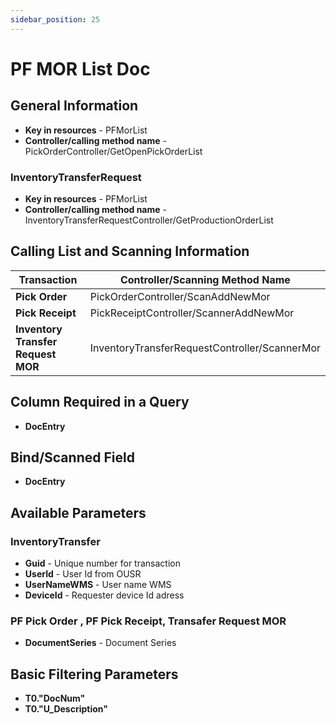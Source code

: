 ```yaml
---
sidebar_position: 25
---
```


# PF MOR List Doc

## General Information

- **Key in resources** - PFMorList
- **Controller/calling method name** - PickOrderController/GetOpenPickOrderList

### InventoryTransferRequest

- **Key in resources** - PFMorList
- **Controller/calling method name** - InventoryTransferRequestController/GetProductionOrderList

## Calling List and Scanning Information

| Transaction | Controller/Scanning Method Name |
| --- | --- |
| **Pick Order** | PickOrderController/ScanAddNewMor |
| **Pick Receipt** | PickReceiptController/ScannerAddNewMor |
| **Inventory Transfer Request MOR** | InventoryTransferRequestController/ScannerMor |

## Column Required in a Query

- **DocEntry**

## Bind/Scanned Field

- **DocEntry**

## Available Parameters

### InventoryTransfer

- **Guid** - Unique number for transaction
- **UserId** - User Id from OUSR
- **UserNameWMS** - User name WMS
- **DeviceId** - Requester device Id adress

### PF Pick Order , PF Pick Receipt, Transafer Request MOR

- **DocumentSeries** - Document Series

## Basic Filtering Parameters

- **T0."DocNum"**
- **T0."U_Description"**
